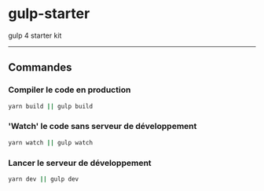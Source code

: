 # gulp-starter
gulp 4 starter kit

---

## Commandes

### Compiler le code en production
```bash
yarn build || gulp build
```

### 'Watch' le code sans serveur de développement
```bash
yarn watch || gulp watch
```

### Lancer le serveur de développement
```bash
yarn dev || gulp dev
```

